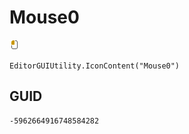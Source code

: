 # Mouse0
![](/img/Mouse0.png)

``` CSharp
EditorGUIUtility.IconContent("Mouse0")
```
## GUID
```
-5962664916748584282
```
